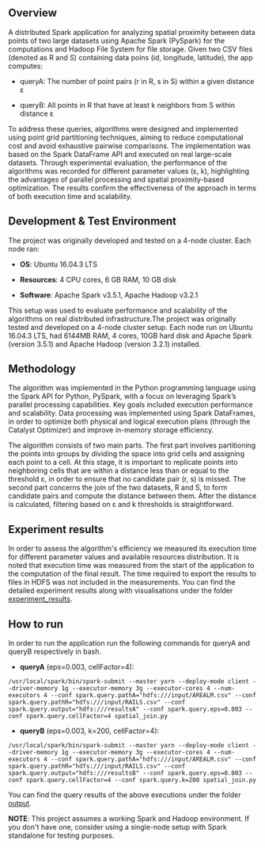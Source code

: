 ## Overview
A distributed Spark application for analyzing spatial proximity between data points of two large datasets using Apache Spark (PySpark) for the computations and Hadoop File System for file storage. Given two CSV files (denoted as R and S) containing data poins (id, longitude, latitude), the app computes:

* queryA: The number of point pairs (r in R, s in S) within a given distance ε 

* queryB: All points in R that have at least k neighbors from S within distance ε 

To address these queries, algorithms were designed and implemented using point grid partitioning techniques, aiming to reduce computational cost and avoid exhaustive pairwise comparisons. The implementation was based on the Spark DataFrame API and executed on real large-scale datasets. Through experimental evaluation, the performance of the algorithms was recorded for different parameter values (ε, k), highlighting the advantages of parallel processing and spatial proximity-based optimization. The results confirm the effectiveness of the approach in terms of both execution time and scalability.

## Development & Test Environment
The project was originally developed and tested on a 4-node cluster. Each node ran:

* **OS**: Ubuntu 16.04.3 LTS

* **Resources**: 4 CPU cores, 6 GB RAM, 10 GB disk

* **Software**: Apache Spark v3.5.1, Apache Hadoop v3.2.1

This setup was used to evaluate performance and scalability of the algorithms on real distributed infrastructure.The project was originally tested and developed on a 4-node cluster setup. Each node run on Ubuntu 16.04.3 LTS, had 6144ΜΒ RAM, 4 cores, 10GB hard disk and Apache Spark (version 3.5.1) and Apache Hadoop (version 3.2.1) installed.

## Methodology
The algorithm was implemented in the Python programming language using the Spark API for Python, PySpark, with a focus on leveraging Spark’s parallel processing capabilities. Key goals included execution performance and scalability. Data processing was implemented using Spark DataFrames, in order to optimize both physical and logical execution plans (through the Catalyst Optimizer) and improve in-memory storage efficiency.

The algorithm consists of two main parts. The first part involves partitioning the points into groups by dividing the space into grid cells and assigning each point to a cell. At this stage, it is important to replicate points into neighboring cells that are within a distance less than or equal to the threshold ε, in order to ensure that no candidate pair (r, s) is missed. The second part concerns the join of the two datasets, R and S, to form candidate pairs and compute the distance between them. After the distance is calculated, filtering based on ε and k thresholds is straightforward.

## Experiment results
In order to assess the algorithm's efficiency we measured its execution time for different parameter values and available resources distribution. It is noted that execution time was measured from the start of the application to the computation of the final result. The time required to export the results to files in HDFS was not included in the measurements. You can find the detailed experiment results along with visualisations under the folder [experiment_results](experiment_results).

## How to run
In order to run the application run the following commands for queryA and queryB respectively in bash.

- **queryA** (eps=0.003, cellFactor=4):
```
/usr/local/spark/bin/spark-submit --master yarn --deploy-mode client --driver-memory 1g --executor-memory 3g --executor-cores 4 --num-executors 4 --conf spark.query.pathA="hdfs:///input/AREALM.csv" --conf spark.query.pathR="hdfs:///input/RAILS.csv" --conf spark.query.output="hdfs:///resultsA" --conf spark.query.eps=0.003 --conf spark.query.cellFactor=4 spatial_join.py
```

- **queryB** (eps=0.003, k=200, cellFactor=4):
```
/usr/local/spark/bin/spark-submit --master yarn --deploy-mode client --driver-memory 1g --executor-memory 3g --executor-cores 4 --num-executors 4 --conf spark.query.pathA="hdfs:///input/AREALM.csv" --conf spark.query.pathR="hdfs:///input/RAILS.csv" --conf spark.query.output="hdfs:///resultsB" --conf spark.query.eps=0.003 --conf spark.query.cellFactor=4 --conf spark.query.k=200 spatial_join.py
```

You can find the query results of the above executions under the folder [output](output).

**NOTE**: This project assumes a working Spark and Hadoop environment. If you don't have one, consider using a single-node setup with Spark standalone for testing purposes.
